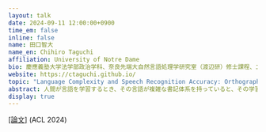 ```yaml
---
layout: talk
date: 2024-09-11 12:00:00+0900
time_em: false
inline: false
name: 田口智大
name_en: Chihiro Taguchi
affiliation: University of Notre Dame
bio: 慶應義塾大学法学部政治学科、奈良先端大自然言語処理学研究室（渡辺研）修士課程、エジンバラ大学言語学研究修士課程を経て、現在は米国のノートルダム大学Computer Science and Engineering研究科博士課程に在籍している。博士課程では、主に人工知能を用いた消滅危機言語の記述をテーマとして研究している。特に、低資源言語に焦点を当てた自動音声認識、機械翻訳、構文解析、Universal Dependenciesに取り組んでいる。また、Kichwa語やタタール語の統語論を中心とした理論言語学の研究も行なっており、言語理論と自然言語処理の関わりあい方にも関心がある。
website: https://ctaguchi.github.io/
topic: "Language Complexity and Speech Recognition Accuracy: Orthographic Complexity Hurts, Phonological Complexity Doesn't"
abstract: 人間が言語を学習するとき、その言語が複雑な書記体系を持っていると、その学習に多くの労力を要します。この傾向は音声認識モデルの学習にも見られるのでしょうか？　本トークでは、この疑問に取り組んだ私の直近の研究を紹介します。この研究では、複雑な書記体系が学習に悪影響を与えるという傾向が音声認識モデルにも当てはまること、しかし音韻的な複雑さは特に影響を与えない、ということを示します。
display: true
---
```


[[論文]](https://arxiv.org/abs/2406.09202) (ACL 2024)
